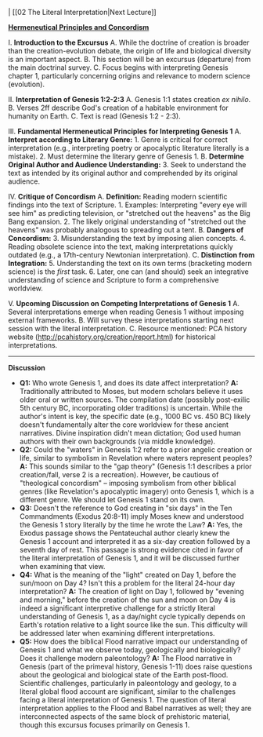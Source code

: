 ﻿| [[02 The Literal Interpretation|Next Lecture]]

**[Hermeneutical Principles and Concordism](https://www.youtube.com/watch?v=Wbcv2iNO9iM)**

I.  **Introduction to the Excursus**
    A.  While the doctrine of creation is broader than the creation-evolution debate, the origin of life and biological diversity is an important aspect.
    B.  This section will be an excursus (departure) from the main doctrinal survey.
    C.  Focus begins with interpreting Genesis chapter 1, particularly concerning origins and relevance to modern science (evolution).

II. **Interpretation of Genesis 1:2-2:3**
    A.  Genesis 1:1 states creation *ex nihilo*.
    B.  Verses 2ff describe God's creation of a habitable environment for humanity on Earth.
    C.  Text is read (Genesis 1:2 - 2:3).

III. **Fundamental Hermeneutical Principles for Interpreting Genesis 1**
    A.  **Interpret according to Literary Genre:**
        1.  Genre is critical for correct interpretation (e.g., interpreting poetry or apocalyptic literature literally is a mistake).
        2.  Must determine the literary genre of Genesis 1.
    B.  **Determine Original Author and Audience Understanding:**
        3.  Seek to understand the text as intended by its original author and comprehended by its original audience.

IV. **Critique of Concordism**
    A.  **Definition:** Reading modern scientific findings into the text of Scripture.
        1.  Examples: Interpreting "every eye will see him" as predicting television, or "stretched out the heavens" as the Big Bang expansion.
        2.  The likely original understanding of "stretched out the heavens" was probably analogous to spreading out a tent.
    B.  **Dangers of Concordism:**
        3.  Misunderstanding the text by imposing alien concepts.
        4.  Reading obsolete science into the text, making interpretations quickly outdated (e.g., a 17th-century Newtonian interpretation).
    C.  **Distinction from Integration:**
        5.  Understanding the text on its own terms (bracketing modern science) is the *first* task.
        6.  Later, one can (and should) seek an integrative understanding of science and Scripture to form a comprehensive worldview.

V.  **Upcoming Discussion on Competing Interpretations of Genesis 1**
    A.  Several interpretations emerge when reading Genesis 1 without imposing external frameworks.
    B.  Will survey these interpretations starting next session with the literal interpretation.
    C.  Resource mentioned: PCA history website (http://pcahistory.org/creation/report.html) for historical interpretations.

---

**Discussion**

- **Q1:** Who wrote Genesis 1, and does its date affect interpretation?
  **A:** Traditionally attributed to Moses, but modern scholars believe it uses older oral or written sources. The compilation date (possibly post-exilic 5th century BC, incorporating older traditions) is uncertain. While the author's intent is key, the specific date (e.g., 1000 BC vs. 450 BC) likely doesn't fundamentally alter the core worldview for these ancient narratives. Divine inspiration didn't mean dictation; God used human authors with their own backgrounds (via middle knowledge).
- **Q2:** Could the "waters" in Genesis 1:2 refer to a prior angelic creation or life, similar to symbolism in Revelation where waters represent peoples?
  **A:** This sounds similar to the "gap theory" (Genesis 1:1 describes a prior creation/fall, verse 2 is a recreation). However, be cautious of "theological concordism" – imposing symbolism from other biblical genres (like Revelation's apocalyptic imagery) onto Genesis 1, which is a different genre. We should let Genesis 1 stand on its own.
- **Q3:** Doesn't the reference to God creating in "six days" in the Ten Commandments (Exodus 20:8-11) imply Moses knew and understood the Genesis 1 story literally by the time he wrote the Law?
  **A:** Yes, the Exodus passage shows the Pentateuchal author clearly knew the Genesis 1 account and interpreted it as a six-day creation followed by a seventh day of rest. This passage is strong evidence cited in favor of the literal interpretation of Genesis 1, and it will be discussed further when examining that view.
- **Q4:** What is the meaning of the "light" created on Day 1, before the sun/moon on Day 4? Isn't this a problem for the literal 24-hour day interpretation?
  **A:** The creation of light on Day 1, followed by "evening and morning," before the creation of the sun and moon on Day 4 is indeed a significant interpretive challenge for a strictly literal understanding of Genesis 1, as a day/night cycle typically depends on Earth's rotation relative to a light source like the sun. This difficulty will be addressed later when examining different interpretations.
- **Q5:** How does the biblical Flood narrative impact our understanding of Genesis 1 and what we observe today, geologically and biologically? Does it challenge modern paleontology?
  **A:** The Flood narrative in Genesis (part of the primeval history, Genesis 1-11) does raise questions about the geological and biological state of the Earth post-flood. Scientific challenges, particularly in paleontology and geology, to a literal global flood account are significant, similar to the challenges facing a literal interpretation of Genesis 1. The question of literal interpretation applies to the Flood and Babel narratives as well; they are interconnected aspects of the same block of prehistoric material, though this excursus focuses primarily on Genesis 1.